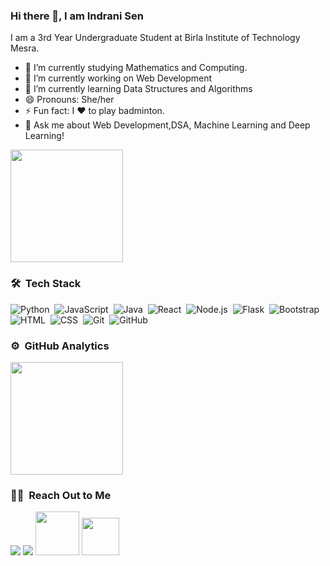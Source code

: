 ### Hi there 👋, I am Indrani Sen


I am a 3rd Year Undergraduate Student at Birla Institute of Technology Mesra.
- 🌱 I’m currently studying Mathematics and Computing.
- 🔭 I’m currently working on Web Development
- 🌱 I’m currently learning Data Structures and Algorithms
- 😄 Pronouns: She/her
- ⚡ Fun fact: I ❤️ to play badminton.
-  💬 Ask me about Web Development,DSA, Machine Learning and Deep Learning! 
<!--
**indranigit/indranigit** is a ✨ _special_ ✨ repository because its `README.md` (this file) appears on your GitHub profile.

Here are some ideas to get you started:

- 🔭 I’m currently working on ...
- 🌱 I’m currently learning ...
- 👯 I’m looking to collaborate on ...
- 🤔 I’m looking for help with ...
- 💬 Ask me about ...
- 📫 How to reach me: ...
- 😄 Pronouns: ...
- ⚡ Fun fact: ...
-->
<!--![Github stats](https://github-readme-stats.vercel.app/api?username=yourGithubUsername)-->

 <img height="180em" src="https://github-readme-stats-eight-theta.vercel.app/api/top-langs/?username=indranigit&layout=compact&langs_count=8&theme=algolia"/>

### 🛠 &nbsp;Tech Stack

![Python](https://img.shields.io/badge/-Python-05122A?style=flat&logo=python)&nbsp;
![JavaScript](https://img.shields.io/badge/-JavaScript-05122A?style=flat&logo=javascript)&nbsp;
![Java](https://img.shields.io/badge/-Java-05122A?style=flat&logo=Java&logoColor=FFA518)&nbsp;
![React](https://img.shields.io/badge/-React-05122A?style=flat&logo=react)&nbsp;
![Node.js](https://img.shields.io/badge/-Node.js-05122A?style=flat&logo=node.js)&nbsp;
![Flask](https://img.shields.io/badge/-Flask-05122A?style=flat&logo=flask)&nbsp;
![Bootstrap](https://img.shields.io/badge/-Bootstrap-05122A?style=flat&logo=bootstrap&logoColor=563D7C)\
![HTML](https://img.shields.io/badge/-HTML-05122A?style=flat&logo=HTML5)&nbsp;
![CSS](https://img.shields.io/badge/-CSS-05122A?style=flat&logo=CSS3&logoColor=1572B6)&nbsp;
![Git](https://img.shields.io/badge/-Git-05122A?style=flat&logo=git)&nbsp;
![GitHub](https://img.shields.io/badge/-GitHub-05122A?style=flat&logo=github)&nbsp;

### ⚙️ &nbsp;GitHub Analytics

<p align="left">
<a href="https://github.com/indranigit">
  <img height="180em" src="https://github-readme-stats-eight-theta.vercel.app/api?username=indranigit&show_icons=true&theme=algolia&include_all_commits=true&count_private=true"/><br>
</a>
</p>

### ✍🏻 &nbsp;Reach Out to Me

<p id="socialIcons" align="left">
    <a href="https://www.linkedin.com/in/indrani-sen-4186671a5" alt="LinkedIn">
        <img src="https://img.shields.io/badge/-LinkedIn-blue?style=flat-square&logo=linkedin" /></a>
    <a href="https://www.hackerrank.com/sen_indrani0608" alt="HackerRank">
        <img src="https://img.shields.io/badge/-HackerRank-3a424f?style=flat-square&logo=hackerrank" /></a>
    <a href="https://twitter.com/IndraniSen17" alt="Twitter">
        <img  width="70px" src="https://img.shields.io/badge/Twitter-1DA1F2?style=for-the-badge&logo=Twitter&logoColor=white" /></a>
    <a href="mailto:sen.indrani0608@gmail.com">
        <img  width="60px" src="https://img.shields.io/badge/Gmail-EA4335?style=for-the-badge&logo=Gmail&logoColor=white" /></a>

</p>


[twitter]: https://twitter.com/IndraniSen17
[github]: https://github.com/indranigit
[linkedin]: https://www.linkedin.com/in/indrani-sen-4186671a5
[hackerrank]: https://www.hackerrank.com/sen_indrani0608

